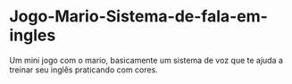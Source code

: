 # Jogo-Mario-Sistema-de-fala-em-ingles
Um mini jogo com o mario, basicamente um sistema de voz que te ajuda a treinar seu inglês praticando com cores.

